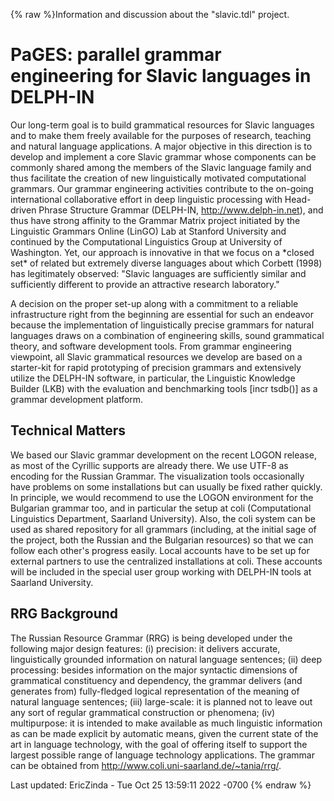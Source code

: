 {% raw %}Information and discussion about the "slavic.tdl" project.

# PaGES: parallel grammar engineering for Slavic languages in DELPH-IN

Our long-term goal is to build grammatical resources for Slavic
languages and to make them freely available for the purposes of
research, teaching and natural language applications. A major objective
in this direction is to develop and implement a core Slavic grammar
whose components can be commonly shared among the members of the Slavic
language family and thus facilitate the creation of new linguistically
motivated computational grammars. Our grammar engineering activities
contribute to the on-going international collaborative effort in deep
linguistic processing with Head-driven Phrase Structure Grammar
(DELPH-IN, <http://www.delph-in.net>), and thus have strong affinity to
the Grammar Matrix project initiated by the Linguistic Grammars Online
(LinGO) Lab at Stanford University and continued by the Computational
Linguistics Group at University of Washington. Yet, our approach is
innovative in that we focus on a \*closed set\* of related but extremely
diverse languages about which Corbett (1998) has legitimately observed:
"Slavic languages are sufficiently similar and sufficiently different to
provide an attractive research laboratory."

A decision on the proper set-up along with a commitment to a reliable
infrastructure right from the beginning are essential for such an
endeavor because the implementation of linguistically precise grammars
for natural languages draws on a combination of engineering skills,
sound grammatical theory, and software development tools. From grammar
engineering viewpoint, all Slavic grammatical resources we develop are
based on a starter-kit for rapid prototyping of precision grammars and
extensively utilize the DELPH-IN software, in particular, the Linguistic
Knowledge Builder (LKB) with the evaluation and benchmarking tools
\[incr tsdb()\] as a grammar development platform.

## Technical Matters

We based our Slavic grammar development on the recent LOGON release, as
most of the Cyrillic supports are already there. We use UTF-8 as
encoding for the Russian Grammar. The visualization tools occasionally
have problems on some installations but can usually be fixed rather
quickly. In principle, we would recommend to use the LOGON environment
for the Bulgarian grammar too, and in particular the setup at coli
(Computational Linguistics Department, Saarland University). Also, the
coli system can be used as shared repository for all grammars
(including, at the initial sage of the project, both the Russian and the
Bulgarian resources) so that we can follow each other's progress easily.
Local accounts have to be set up for external partners to use the
centralized installations at coli. These accounts will be included in
the special user group working with DELPH-IN tools at Saarland
University.

## RRG Background

The Russian Resource Grammar (RRG) is being developed under the
following major design features: (i) precision: it delivers accurate,
linguistically grounded information on natural language sentences; (ii)
deep processing: besides information on the major syntactic dimensions
of grammatical constituency and dependency, the grammar delivers (and
generates from) fully-fledged logical representation of the meaning of
natural language sentences; (iii) large-scale: it is planned not to
leave out any sort of regular grammatical construction or phenomena;
(iv) multipurpose: it is intended to make available as much linguistic
information as can be made explicit by automatic means, given the
current state of the art in language technology, with the goal of
offering itself to support the largest possible range of language
technology applications. The grammar can be obtained from
<http://www.coli.uni-saarland.de/~tania/rrg/>.

Last updated: EricZinda - Tue Oct 25 13:59:11 2022 -0700
{% endraw %}